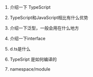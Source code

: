1. 介绍一下 TypeScript

2. TypeScript和JavaScript相比有什么优势

3. 介绍一下泛型，一般会用在什么地方

4. 介绍一下interface

5. d.ts是什么

6. TypeSript 是如何编译的

7. namespace/module
